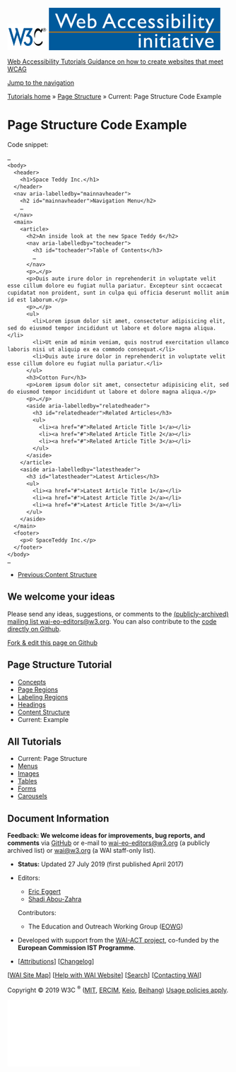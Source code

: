 [<img src="../../img/w3c-bde9a11f.svg" alt="W3C" width="90" />](http://w3.org/) <a href="http://w3.org/WAI/" class="wai"><img src="../../img/wai-590850fc.svg" alt="Web Accessibility Initiative" /></a>

[Web Accessibility Tutorials <span class="subheading">Guidance on how to create websites that meet WCAG</span>](../../)

<a href="#nav" class="btn btn-jump">Jump to the navigation</a>

<span class="home">[<span class="count"></span><span class="txt">Tutorials home</span>](../../)</span> <span class="icon icon-chevron-right"></span><span class="visuallyhidden">»</span> <span class="other"> [<span class="count"></span><span class="txt">Page Structure</span>](../) <span class="icon icon-chevron-right"></span><span class="visuallyhidden">»</span> <span class="current-a"><span class="count"></span><span class="txt"><span class="visuallyhidden">Current: </span>Page Structure Code Example</span></span> </span>

Page Structure Code Example
===========================

Code snippet:

    …
    <body>
      <header>
        <h1>Space Teddy Inc.</h1>
      </header>
      <nav aria-labelledby="mainnavheader">
        <h2 id="mainnavheader">Navigation Menu</h2>
        …
      </nav>
      <main>
        <article>
          <h2>An inside look at the new Space Teddy 6</h2>
          <nav aria-labelledby="tocheader">
            <h3 id="tocheader">Table of Contents</h3>
            …
          </nav>
          <p>…</p>
          <p>Duis aute irure dolor in reprehenderit in voluptate velit esse cillum dolore eu fugiat nulla pariatur. Excepteur sint occaecat cupidatat non proident, sunt in culpa qui officia deserunt mollit anim id est laborum.</p>
          <p>…</p>
          <ul>
            <li>Lorem ipsum dolor sit amet, consectetur adipisicing elit, sed do eiusmod tempor incididunt ut labore et dolore magna aliqua.</li>
            <li>Ut enim ad minim veniam, quis nostrud exercitation ullamco laboris nisi ut aliquip ex ea commodo consequat.</li>
            <li>Duis aute irure dolor in reprehenderit in voluptate velit esse cillum dolore eu fugiat nulla pariatur.</li>
          </ul>
          <h3>Cotton Fur</h3>
          <p>Lorem ipsum dolor sit amet, consectetur adipisicing elit, sed do eiusmod tempor incididunt ut labore et dolore magna aliqua.</p>
          <p>…</p>
          <aside aria-labelledby="relatedheader">
            <h3 id="relatedheader">Related Articles</h3>
            <ul>
              <li><a href="#">Related Article Title 1</a></li>
              <li><a href="#">Related Article Title 2</a></li>
              <li><a href="#">Related Article Title 3</a></li>
            </ul>
          </aside>
        </article>
        <aside aria-labelledby="latestheader">
          <h3 id="latestheader">Latest Articles</h3>
          <ul>
            <li><a href="#">Latest Article Title 1</a></li>
            <li><a href="#">Latest Article Title 2</a></li>
            <li><a href="#">Latest Article Title 3</a></li>
          </ul>
        </aside>
      </main>
      <footer>
        <p>© SpaceTeddy Inc.</p>
      </footer>
    </body>
    …

-   [<span class="count"></span><span class="txt"><span class="dir">Previous:</span><span class="title">Content Structure</span></span>](../content/)

We welcome your ideas
---------------------

Please send any ideas, suggestions, or comments to the [(publicly-archived) mailing list wai-eo-editors@w3.org](mailto:wai-eo-editors@w3.org?subject=%5BTutorial%20Feedback%5D). You can also contribute to the [code directly on Github](https://github.com/w3c/wai-tutorials).

<a href="https://github.com/w3c/wai-tutorials/blob/master/source/page-structure/example.html.erb.md" class="btn">Fork &amp; edit this page on Github</a>

Page Structure Tutorial
-----------------------

-   [<span class="count"></span><span class="txt">Concepts</span>](../)
-   [<span class="count"></span><span class="txt">Page Regions</span>](../regions/)
-   [<span class="count"></span><span class="txt">Labeling Regions</span>](../labels/)
-   [<span class="count"></span><span class="txt">Headings</span>](../headings/)
-   [<span class="count"></span><span class="txt">Content Structure</span>](../content/)
-   <span class="current-a"><span class="count"></span><span class="txt"><span class="visuallyhidden">Current: </span>Example</span></span>

All Tutorials
-------------

-   <span class="current-a"><span class="count"></span><span class="txt"><span class="visuallyhidden">Current: </span>Page Structure</span></span>
-   [<span class="count"></span><span class="txt">Menus</span>](../../menus/)
-   [<span class="count"></span><span class="txt">Images</span>](../../images/)
-   [<span class="count"></span><span class="txt">Tables</span>](../../tables/)
-   [<span class="count"></span><span class="txt">Forms</span>](../../forms/)
-   [<span class="count"></span><span class="txt">Carousels</span>](../../carousels/)

Document Information
--------------------

**Feedback: We welcome ideas for improvements, bug reports, and comments** via [GitHub](https://github.com/w3c/wai-tutorials) or e-mail to <wai-eo-editors@w3.org> (a publicly archived list) or <wai@w3.org> (a WAI staff-only list).

-   **Status:** Updated 27 July 2019 (first published April 2017)
-   Editors:
    -   [Eric Eggert](https://www.w3.org/People/yatil/)
    -   [Shadi Abou-Zahra](https://www.w3.org/People/shadi/)

    Contributors:
    -   The Education and Outreach Working Group ([EOWG](https://www.w3.org/WAI/EO/))

-   Developed with support from the [WAI-ACT project](https://www.w3.org/WAI/ACT/), co-funded by the **European Commission IST Programme**.
-   \[[<span class="count"></span><span class="txt">Attributions</span>](../../attributions/)\] \[[<span class="count"></span><span class="txt">Changelog</span>](../../changelog/)\]

\[[WAI Site Map](https://www.w3.org/WAI/sitemap.html)\] \[[Help with WAI Website](https://www.w3.org/WAI/sitehelp.html)\] \[[Search](https://www.w3.org/WAI/search.php)\] \[[Contacting WAI](https://www.w3.org/WAI/contacts)\]

Copyright © 2019 W3C <sup>®</sup> ([MIT](http://www.csail.mit.edu/), [ERCIM](http://www.ercim.eu/), [Keio](http://www.keio.ac.jp/), [Beihang](http://ev.buaa.edu.cn/)) [Usage policies apply](/Consortium/Legal/ipr-notice).

![](//www.w3.org/analytics/piwik/piwik.php?idsite=328)
